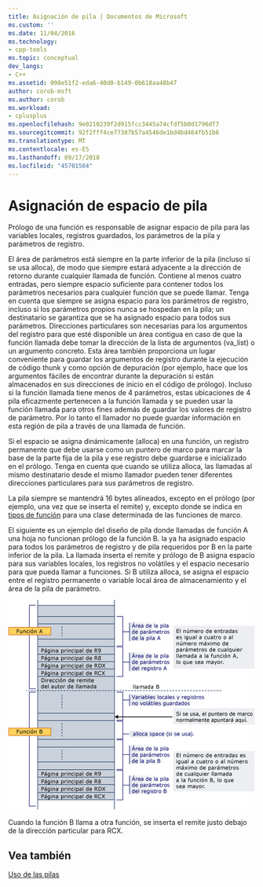 ```yaml
---
title: Asignación de pila | Documentos de Microsoft
ms.custom: ''
ms.date: 11/04/2016
ms.technology:
- cpp-tools
ms.topic: conceptual
dev_langs:
- C++
ms.assetid: 098e51f2-eda6-40d0-b149-0b618aa48b47
author: corob-msft
ms.author: corob
ms.workload:
- cplusplus
ms.openlocfilehash: 9e0210239f2d915fcc3445a74cfdf5b0d1796df7
ms.sourcegitcommit: 92f2fff4ce77387b57a4546de1bd4bd464fb51b6
ms.translationtype: MT
ms.contentlocale: es-ES
ms.lasthandoff: 09/17/2018
ms.locfileid: "45701504"
---
```

# <a name="stack-allocation"></a>Asignación de espacio de pila

Prólogo de una función es responsable de asignar espacio de pila para las variables locales, registros guardados, los parámetros de la pila y parámetros de registro.

El área de parámetros está siempre en la parte inferior de la pila (incluso si se usa alloca), de modo que siempre estará adyacente a la dirección de retorno durante cualquier llamada de función. Contiene al menos cuatro entradas, pero siempre espacio suficiente para contener todos los parámetros necesarios para cualquier función que se puede llamar. Tenga en cuenta que siempre se asigna espacio para los parámetros de registro, incluso si los parámetros propios nunca se hospedan en la pila; un destinatario se garantiza que se ha asignado espacio para todos sus parámetros. Direcciones particulares son necesarias para los argumentos del registro para que esté disponible un área contigua en caso de que la función llamada debe tomar la dirección de la lista de argumentos (va_list) o un argumento concreto. Esta área también proporciona un lugar conveniente para guardar los argumentos de registro durante la ejecución de código thunk y como opción de depuración (por ejemplo, hace que los argumentos fáciles de encontrar durante la depuración si están almacenados en sus direcciones de inicio en el código de prólogo). Incluso si la función llamada tiene menos de 4 parámetros, estas ubicaciones de 4 pila eficazmente pertenecen a la función llamada y se pueden usar la función llamada para otros fines además de guardar los valores de registro de parámetro.  Por lo tanto el llamador no puede guardar información en esta región de pila a través de una llamada de función.

Si el espacio se asigna dinámicamente (alloca) en una función, un registro permanente que debe usarse como un puntero de marco para marcar la base de la parte fija de la pila y ese registro debe guardarse e inicializado en el prólogo. Tenga en cuenta que cuando se utiliza alloca, las llamadas al mismo destinatario desde el mismo llamador pueden tener diferentes direcciones particulares para sus parámetros de registro.

La pila siempre se mantendrá 16 bytes alineados, excepto en el prólogo (por ejemplo, una vez que se inserta el remite) y, excepto donde se indica en [tipos de función](../build/function-types.md) para una clase determinada de las funciones de marco.

El siguiente es un ejemplo del diseño de pila donde llamadas de función A una hoja no funcionan prólogo de la función B. la ya ha asignado espacio para todos los parámetros de registro y de pila requeridos por B en la parte inferior de la pila. La llamada inserta el remite y prólogo de B asigna espacio para sus variables locales, los registros no volátiles y el espacio necesario para que pueda llamar a funciones. Si B utiliza alloca, se asigna el espacio entre el registro permanente o variable local área de almacenamiento y el área de la pila de parámetro.

![Ejemplo de conversión de AMD](../build/media/vcamd_conv_ex_5.png "ejemplo de conversión de AMD")

Cuando la función B llama a otra función, se inserta el remite justo debajo de la dirección particular para RCX.

## <a name="see-also"></a>Vea también

[Uso de las pilas](../build/stack-usage.md)